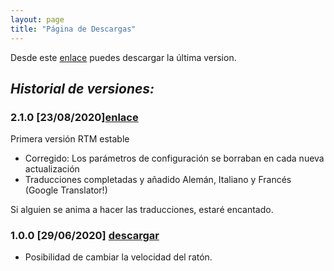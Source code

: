 ```yaml
---
layout: page
title: "Página de Descargas"
---
```

Desde este [enlace](https://github.com/clssystem/MouseHelperReleases/releases/latest/download/Setup.exe) puedes descargar la última version.

## <b><i>Historial de versiones:</i></b>

### 2.1.0 [23/08/2020][enlace](https://github.com/clssystem/MouseHelperReleases/releases/download/v2.1.0/Setup.exe)
   
Primera versión RTM estable
- Corregido: Los parámetros de configuración se borraban en cada nueva actualización
- Traducciones completadas y añadido Alemán, Italiano y Francés (Google Translator!)

Si alguien se anima a hacer las traducciones, estaré encantado.


### 1.0.0 [29/06/2020] <span class="small">[descargar](https://drive.google.com/file/d/10QkAi7HHbt9kZ1G2XhPkdXRm9O1qVh7V/view?usp=sharing)</span>
   
- Posibilidad de cambiar la velocidad del ratón.


